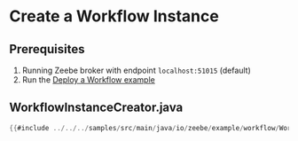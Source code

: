 # Create a Workflow Instance

## Prerequisites

1. Running Zeebe broker with endpoint `localhost:51015` (default)
1. Run the [Deploy a Workflow example](java-client-examples/workflow-deploy.html)

## WorkflowInstanceCreator.java

```java
{{#include ../../../samples/src/main/java/io/zeebe/example/workflow/WorkflowInstanceCreator.java}}
```
